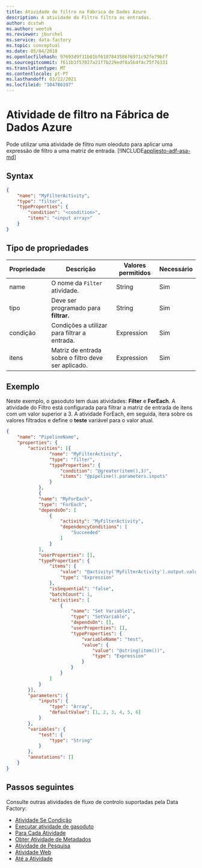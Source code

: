 ```yaml
---
title: Atividade de filtro na Fábrica de Dados Azure
description: A atividade do Filtro filtra as entradas.
author: dcstwh
ms.author: weetok
ms.reviewer: jburchel
ms.service: data-factory
ms.topic: conceptual
ms.date: 05/04/2018
ms.openlocfilehash: 97693d9f31b01bf6187843586f6971c92fe79bff
ms.sourcegitcommit: f611b3f57027a21f7b229edf8a5b4f4c75f76331
ms.translationtype: MT
ms.contentlocale: pt-PT
ms.lasthandoff: 03/22/2021
ms.locfileid: "104786197"
---
```

# <a name="filter-activity-in-azure-data-factory"></a>Atividade de filtro na Fábrica de Dados Azure
Pode utilizar uma atividade de filtro num oleoduto para aplicar uma expressão de filtro a uma matriz de entrada. 
[!INCLUDE[appliesto-adf-asa-md](includes/appliesto-adf-asa-md.md)]

## <a name="syntax"></a>Syntax

```json
{
    "name": "MyFilterActivity",
    "type": "filter",
    "typeProperties": {
        "condition": "<condition>",
        "items": "<input array>"
    }
}
```

## <a name="type-properties"></a>Tipo de propriedades

Propriedade | Descrição | Valores permitidos | Necessário
-------- | ----------- | -------------- | --------
name | O nome da `Filter` atividade. | String | Sim
tipo | Deve ser programado para **filtrar.** | String | Sim
condição | Condições a utilizar para filtrar a entrada. | Expression | Sim
itens | Matriz de entrada sobre o filtro deve ser aplicado. | Expression | Sim

## <a name="example"></a>Exemplo

Neste exemplo, o gasoduto tem duas atividades: **Filter** e **ForEach**. A atividade do Filtro está configurada para filtrar a matriz de entrada de itens com um valor superior a 3. A atividade ForEach, em seguida, itera sobre os valores filtrados e define o **teste** variável para o valor atual.

```json
{
    "name": "PipelineName",
    "properties": {
        "activities": [{
                "name": "MyFilterActivity",
                "type": "filter",
                "typeProperties": {
                    "condition": "@greater(item(),3)",
                    "items": "@pipeline().parameters.inputs"
                }
            },
            {
            "name": "MyForEach",
            "type": "ForEach",
            "dependsOn": [
                {
                    "activity": "MyFilterActivity",
                    "dependencyConditions": [
                        "Succeeded"
                    ]
                }
            ],
            "userProperties": [],
            "typeProperties": {
                "items": {
                    "value": "@activity('MyFilterActivity').output.value",
                    "type": "Expression"
                },
                "isSequential": "false",
                "batchCount": 1,
                "activities": [
                    {
                        "name": "Set Variable1",
                        "type": "SetVariable",
                        "dependsOn": [],
                        "userProperties": [],
                        "typeProperties": {
                            "variableName": "test",
                            "value": {
                                "value": "@string(item())",
                                "type": "Expression"
                            }
                        }
                    }
                ]
            }
        }],
        "parameters": {
            "inputs": {
                "type": "Array",
                "defaultValue": [1, 2, 3, 4, 5, 6]
            }
        },
        "variables": {
            "test": {
                "type": "String"
            }
        },
        "annotations": []
    }
}
```

## <a name="next-steps"></a>Passos seguintes
Consulte outras atividades de fluxo de controlo suportadas pela Data Factory: 

- [Atividade Se Condição](control-flow-if-condition-activity.md)
- [Executar atividade de gasoduto](control-flow-execute-pipeline-activity.md)
- [Para Cada Atividade](control-flow-for-each-activity.md)
- [Obter Atividade de Metadados](control-flow-get-metadata-activity.md)
- [Atividade de Pesquisa](control-flow-lookup-activity.md)
- [Atividade Web](control-flow-web-activity.md)
- [Até a Atividade](control-flow-until-activity.md)
